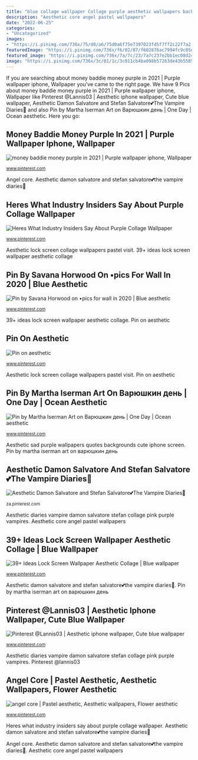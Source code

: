 ```yaml
---
title: "blue collage wallpaper Collage purple aesthetic wallpapers backgrounds iphone"
description: "Aesthetic core angel pastel wallpapers"
date: "2022-06-25"
categories:
- "Uncategorized"
images:
- "https://i.pinimg.com/736x/75/d0/a6/75d0a6f75e7397023fd5f7ff2c22f7a2.jpg"
featuredImage: "https://i.pinimg.com/736x/f6/02/87/f602876ac7994fc9c85eff0b169b8fd8.jpg"
featured_image: "https://i.pinimg.com/736x/7a/7c/23/7a7c237e2bb1ec08d247b492ca5fd82c.jpg"
image: "https://i.pinimg.com/736x/3c/01/1c/3c011cb4ba098b57263de43b558525e5.jpg"
---
```


If you are searching about money baddie money purple in 2021 | Purple wallpaper iphone, Wallpaper you've came to the right page. We have 9 Pics about money baddie money purple in 2021 | Purple wallpaper iphone, Wallpaper like Pinterest @Lannis03 | Aesthetic iphone wallpaper, Cute blue wallpaper, Aesthetic Damon Salvatore and Stefan Salvatore💕The Vampire Diaries🤗 and also Pin by Martha Iserman Art on Варюшкин день | One Day | Ocean aesthetic. Here you go:

## Money Baddie Money Purple In 2021 | Purple Wallpaper Iphone, Wallpaper

![money baddie money purple in 2021 | Purple wallpaper iphone, Wallpaper](https://i.pinimg.com/736x/f6/02/87/f602876ac7994fc9c85eff0b169b8fd8.jpg "Aesthetic damon salvatore and stefan salvatore💕the vampire diaries🤗")

<small>www.pinterest.com</small>

Angel core. Aesthetic damon salvatore and stefan salvatore💕the vampire diaries🤗

## Heres What Industry Insiders Say About Purple Collage Wallpaper

![Heres What Industry Insiders Say About Purple Collage Wallpaper](https://i.pinimg.com/736x/75/d0/a6/75d0a6f75e7397023fd5f7ff2c22f7a2.jpg "Money baddie money purple in 2021")

<small>www.pinterest.com</small>

Aesthetic lock screen collage wallpapers pastel visit. 39+ ideas lock screen wallpaper aesthetic collage

## Pin By Savana Horwood On •pics For Wall In 2020 | Blue Aesthetic

![Pin by Savana Horwood on •pics for wall in 2020 | Blue aesthetic](https://i.pinimg.com/736x/4f/56/35/4f563554b65d1dbfad307c4bdb606b04.jpg "Aesthetic core angel pastel wallpapers")

<small>www.pinterest.com</small>

39+ ideas lock screen wallpaper aesthetic collage. Pin on aesthetic

## Pin On Aesthetic

![Pin on aesthetic](https://i.pinimg.com/736x/9b/46/28/9b462830d5242221a097463cec122013.jpg "Heres what industry insiders say about purple collage wallpaper")

<small>www.pinterest.com</small>

Aesthetic lock screen collage wallpapers pastel visit. Pin on aesthetic

## Pin By Martha Iserman Art On Варюшкин день | One Day | Ocean Aesthetic

![Pin by Martha Iserman Art on Варюшкин день | One Day | Ocean aesthetic](https://i.pinimg.com/736x/7a/7c/23/7a7c237e2bb1ec08d247b492ca5fd82c.jpg "Pin by savana horwood on •pics for wall in 2020")

<small>www.pinterest.com</small>

Aesthetic sad purple wallpapers quotes backgrounds cute iphone screen. Pin by martha iserman art on варюшкин день

## Aesthetic Damon Salvatore And Stefan Salvatore💕The Vampire Diaries🤗

![Aesthetic Damon Salvatore and Stefan Salvatore💕The Vampire Diaries🤗](https://i.pinimg.com/736x/0f/92/b3/0f92b36f83c2ac7641730e94c6cbf5ff.jpg "Aesthetic damon salvatore and stefan salvatore💕the vampire diaries🤗")

<small>za.pinterest.com</small>

Aesthetic diaries vampire damon salvatore stefan collage pink purple vampires. Aesthetic core angel pastel wallpapers

## 39+ Ideas Lock Screen Wallpaper Aesthetic Collage | Blue Wallpaper

![39+ Ideas Lock Screen Wallpaper Aesthetic Collage | Blue wallpaper](https://i.pinimg.com/736x/c0/1d/ce/c01dce39efaf3b93e9098a182c684d81.jpg "Collage purple aesthetic wallpapers backgrounds iphone")

<small>www.pinterest.com</small>

Aesthetic damon salvatore and stefan salvatore💕the vampire diaries🤗. Pin by martha iserman art on варюшкин день

## Pinterest @Lannis03 | Aesthetic Iphone Wallpaper, Cute Blue Wallpaper

![Pinterest @Lannis03 | Aesthetic iphone wallpaper, Cute blue wallpaper](https://i.pinimg.com/736x/48/1d/17/481d176fc5caced8415e87624d8b0e40.jpg "Aesthetic lock screen collage wallpapers pastel visit")

<small>www.pinterest.com</small>

Aesthetic diaries vampire damon salvatore stefan collage pink purple vampires. Pinterest @lannis03

## Angel Core | Pastel Aesthetic, Aesthetic Wallpapers, Flower Aesthetic

![angel core | Pastel aesthetic, Aesthetic wallpapers, Flower aesthetic](https://i.pinimg.com/736x/3c/01/1c/3c011cb4ba098b57263de43b558525e5.jpg "Pin by martha iserman art on варюшкин день")

<small>www.pinterest.com</small>

Heres what industry insiders say about purple collage wallpaper. Aesthetic damon salvatore and stefan salvatore💕the vampire diaries🤗

Angel core. Aesthetic damon salvatore and stefan salvatore💕the vampire diaries🤗. Aesthetic core angel pastel wallpapers
